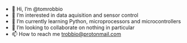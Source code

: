 - 👋 Hi, I’m @tomrobbio
- 👀 I’m interested in data aquisition and sensor control 
- 🌱 I’m currently learning Python, microprocessors and microcontrollers
- 💞️ I’m looking to collaborate on nothing in particular
- 📫 How to reach me trobbio@protonmail.com

<!---
tomrobbio/tomrobbio is a ✨ special ✨ repository because its `README.md` (this file) appears on your GitHub profile.
You can click the Preview link to take a look at your changes.
--->
